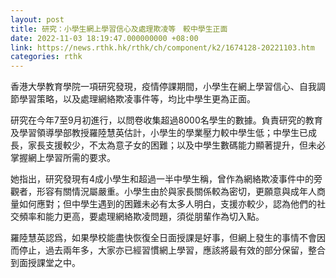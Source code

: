 ```yaml
---
layout: post
title: 研究：小學生網上學習信心及處理欺凌等　較中學生正面
date: 2022-11-03 18:19:47.000000000 +08:00
link: https://news.rthk.hk/rthk/ch/component/k2/1674128-20221103.htm
categories: rthk
---
```


香港大學教育學院一項研究發現，疫情停課期間，小學生在網上學習信心、自我調節學習策略，以及處理網絡欺凌事件等，均比中學生更為正面。

研究在今年7至9月初進行，以問卷收集超過8000名學生的數據。負責研究的教育及學習領導學部教授羅陸慧英估計，小學生的學業壓力較中學生低；中學生已成長，家長支援較少，不太為意子女的困難；以及中學生數碼能力顯著提升，但未必掌握網上學習所需的要求。

她指出，研究發現有4成小學生和超過一半中學生稱，曾作為網絡欺凌事件中的旁觀者，形容有關情況屬嚴重。小學生由於與家長關係較為密切，更願意與成年人商量如何應對；但中學生遇到的困難未必有太多人明白，支援亦較少，認為他們的社交頻率和能力更高，要處理網絡欺凌問題，須從朋輩作為切入點。

羅陸慧英認爲，如果學校能盡快恢復全日面授課是好事，但網上發生的事情不會因而停止，過去兩年多，大家亦已經習慣網上學習，應該將最有效的部分保留，整合到面授課堂之中。
